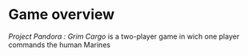 # Game overview
_Project Pandora : Grim Cargo_ is a two-player game in wich one player commands the human Marines